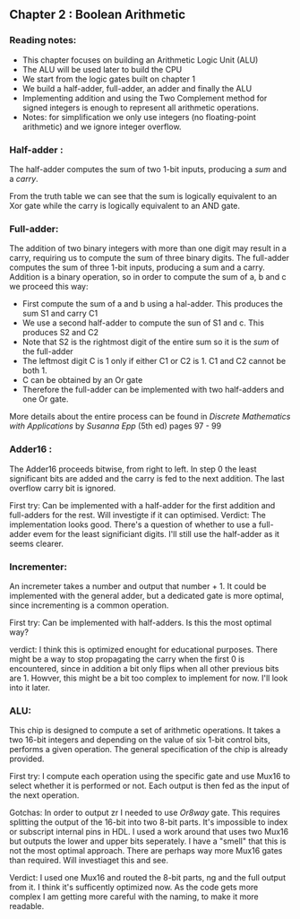 ## Chapter 2 : Boolean Arithmetic

### Reading notes:
- This chapter focuses on building an Arithmetic Logic Unit (ALU)
- The ALU will be used later to build the CPU
- We start from the logic gates built on chapter 1
- We build a half-adder, full-adder, an adder and finally the ALU
- Implementing addition and using the Two Complement method for signed integers is enough to represent all arithmetic operations.
- Notes: for simplification we only use integers (no floating-point arithmetic) and we ignore integer overflow.

### Half-adder :

The half-adder computes the sum of two 1-bit inputs, producing a *sum* and a *carry*.  

From the truth table we can see that the sum is logically equivalent to an Xor gate while the carry is logically equivalent to an AND gate.

### Full-adder:

The addition of two binary integers with more than one digit may result in a carry, requiring us to compute the sum of three binary digits. 
The full-adder computes the sum of three 1-bit inputs, producing a sum and a carry. 
Addition is a binary operation, so in order to compute the sum of a, b and c we proceed this way:
- First compute the sum of a and b using a hal-adder. This produces the sum S1 and carry C1
- We use a second half-adder to compute the sun of S1 and c. This produces S2 and C2
- Note that S2 is the rightmost digit of the entire sum so it is the *sum* of the full-adder
- The leftmost digit C is 1 only if either C1 or C2 is 1. C1 and C2 cannot be both 1.
- C can be obtained by an Or gate
- Therefore the full-adder can be implemented with two half-adders and one Or gate.

More details about the entire process can be found in *Discrete Mathematics with Applications* by *Susanna Epp* (5th ed) pages 97 - 99

### Adder16 :

The Adder16 proceeds bitwise, from right to left. In step 0 the least significant bits are added and the carry is fed to the next addition. The last overflow carry bit is ignored.  

First try: Can be implemented with a half-adder for the first addition and full-adders for the rest. Will investigte if it can optimised.
Verdict: The implementation looks good. There's a question of whether to use a full-adder evem for the least significiant digits. I'll still use the half-adder as it seems clearer.

### Incrementer:

An incremeter takes a number and output that number + 1. It could be implemented with the general adder, but a dedicated gate is more optimal, since incrementing is a common operation. 

First try: Can be implemented with half-adders. Is this the most optimal way? 

verdict: I think this is optimized enought for educational purposes. There might be a way to stop propagating the carry when the first 0 is encountered, since in addition a bit only flips when all other previous bits are 1. Howver, this might be a bit too complex to implement for now. I'll look into it later.

### ALU:

This chip is designed to compute a set of arithmetic operations. It takes a two 16-bit integers and depending on the value of six 1-bit control bits, performs a given operation. The general specification of the chip is already provided. 

First try: I compute each operation using the specific gate and use Mux16 to select whether it is performed or not. Each output is then fed as the input of the next operation. 

Gotchas: In order to output zr I needed to use *Or8way* gate. This requires splitting the output of the 16-bit into two 8-bit parts. It's impossible to index or subscript internal pins in HDL. I used a work around that uses two Mux16 but outputs the lower and upper bits seperately. I have a "smell" that this is not the most optimal approach. There are perhaps way more Mux16 gates than required. Will investiaget this and see. 

Verdict: I used one Mux16 and routed the 8-bit parts, ng and the full output from it. I think it's sufficently optimized now. As the code gets more complex I am getting more careful with the naming, to make it more readable.
